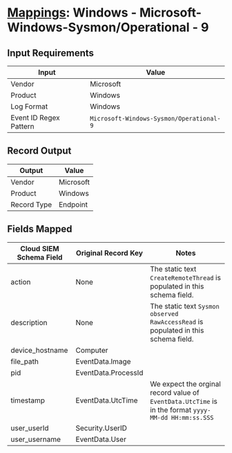 # [Mappings](README.md): Windows - Microsoft-Windows-Sysmon/Operational - 9

## Input Requirements

|Input|Value|
|-----|-----|
|Vendor|Microsoft|
|Product|Windows|
|Log Format|Windows|
|Event ID Regex Pattern|`Microsoft-Windows-Sysmon/Operational-9`|

## Record Output

|Output|Value|
|------|-----|
|Vendor|Microsoft|
|Product|Windows|
|Record Type|Endpoint|

## Fields Mapped

|Cloud SIEM Schema Field|Original Record Key|Notes|
|-----------------------|-------------------|-----|
|action|None|The static text `CreateRemoteThread` is populated in this schema field.|
|description|None|The static text `Sysmon observed RawAccessRead` is populated in this schema field.|
|device_hostname|Computer||
|file_path|EventData.Image||
|pid|EventData.ProcessId||
|timestamp|EventData.UtcTime|We expect the orginal record value of `EventData.UtcTime` is in the format `yyyy-MM-dd HH:mm:ss.SSS`|
|user_userId|Security.UserID||
|user_username|EventData.User||


